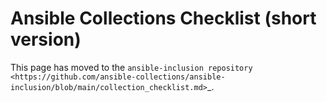 # Ansible Collections Checklist (short version)

This page has moved to the `ansible-inclusion repository <https://github.com/ansible-collections/ansible-inclusion/blob/main/collection_checklist.md>`_.
